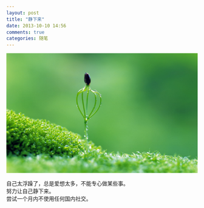 ```yaml
---
layout: post
title: "静下来"
date: 2013-10-10 14:56
comments: true
categories: 随笔
---
```

![静](/media/2013-10-10-to-be-calm/pic.jpg)

自己太浮躁了，总是爱想太多，不能专心做某些事。  
努力让自己静下来。   
尝试一个月内不使用任何国内社交。  
